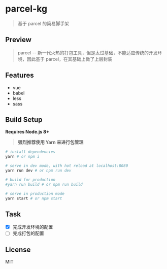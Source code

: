 # parcel-kg

> 基于 parcel 的简易脚手架

## Preview

> parcel -- 新一代火热的打包工具，但是太过基础，不能适应传统的开发环境，因此基于 parcel，在其基础上做了上层封装

## Features

* vue
* babel
* less
* sass

## Build Setup

**Requires Node.js 8+**

> **强烈推荐使用 Yarn 来进行包管理**

```bash
# install dependencies
yarn # or npm i

# serve in dev mode, with hot reload at localhost:8080
yarn run dev # or npm run dev

# build for production
#yarn run build # or npm run build

# serve in production mode
yarn start # or npm start
```

## Task

* [x] 完成开发环境的配置
* [ ] 完成打包的配置

## License

MIT
